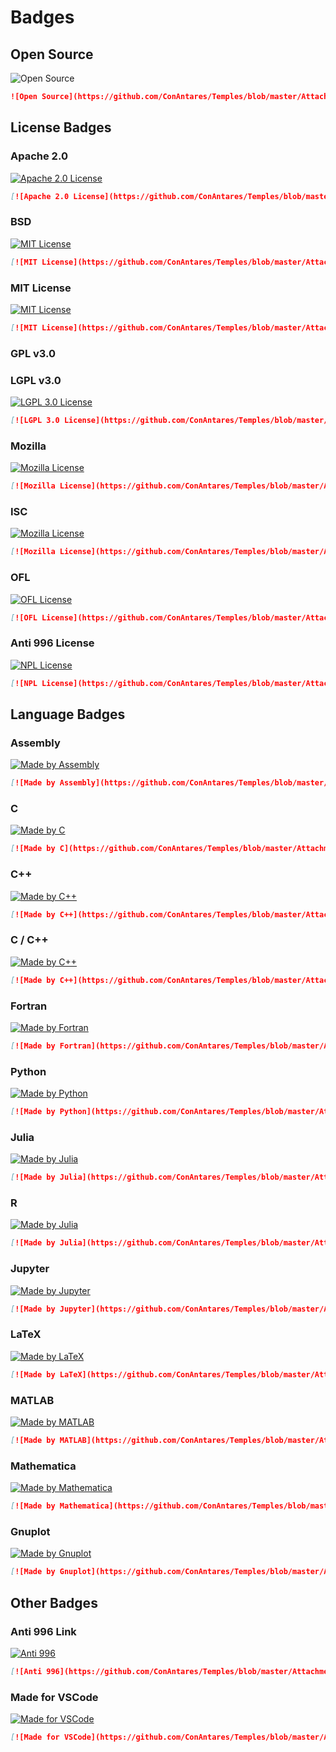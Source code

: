 # Badges

## Open Source

![Open Source](https://github.com/ConAntares/Temples/blob/master/Attachments/OpenSource.svg)

```markdown
![Open Source](https://github.com/ConAntares/Temples/blob/master/Attachments/OpenSource.svg)
```

## License Badges

### Apache 2.0

[![Apache 2.0 License](https://github.com/ConAntares/Temples/blob/master/Attachments/LicenseApache2.0.svg)](https://www.apache.org/licenses/LICENSE-2.0)

```markdown
[![Apache 2.0 License](https://github.com/ConAntares/Temples/blob/master/Attachments/LicenseApache2.0.svg)](https://www.apache.org/licenses/LICENSE-2.0)
```

### BSD

[![MIT License](https://github.com/ConAntares/Temples/blob/master/Attachments/LicenseBSD.svg)](https://www.freebsd.org/copyright/freebsd-license.html)

```markdown
[![MIT License](https://github.com/ConAntares/Temples/blob/master/Attachments/LicenseBSD.svg)](https://www.freebsd.org/copyright/freebsd-license.html)
```

### MIT License

[![MIT License](https://github.com/ConAntares/Temples/blob/master/Attachments/LicenseMIT.svg)](https://opensource.org/licenses/mit-license.php)

```markdown
[![MIT License](https://github.com/ConAntares/Temples/blob/master/Attachments/LicenseMIT.svg)](https://opensource.org/licenses/mit-license.php)
```

### GPL v3.0

### LGPL v3.0

[![LGPL 3.0 License](https://github.com/ConAntares/Temples/blob/master/Attachments/LicenseLGPL3.0.svg)](https://www.gnu.org/licenses/lgpl-3.0)

```markdown
[![LGPL 3.0 License](https://github.com/ConAntares/Temples/blob/master/Attachments/LicenseLGPL3.0.svg)](https://www.gnu.org/licenses/lgpl-3.0)
```

### Mozilla

[![Mozilla License](https://github.com/ConAntares/Temples/blob/master/Attachments/LicenseMozilla.svg)](https://www.mozilla.org/en-US/MPL/)

```markdown
[![Mozilla License](https://github.com/ConAntares/Temples/blob/master/Attachments/LicenseMozilla.svg)](https://www.mozilla.org/en-US/MPL/)
```

### ISC

[![Mozilla License](https://github.com/ConAntares/Temples/blob/master/Attachments/LicenseISC.svg)](https://opensource.org/licenses/ISC)

```markdown
[![Mozilla License](https://github.com/ConAntares/Temples/blob/master/Attachments/LicenseISC.svg)](https://opensource.org/licenses/ISC)
```

### OFL

[![OFL License](https://github.com/ConAntares/Temples/blob/master/Attachments/LicenseOFL.svg)](https://opensource.org/licenses/OFL-1.1)

```markdown
[![OFL License](https://github.com/ConAntares/Temples/blob/master/Attachments/LicenseOFL.svg)](https://opensource.org/licenses/OFL-1.1)
```

### Anti 996 License

[![NPL License](https://github.com/ConAntares/Temples/blob/master/Attachments/LicenseNPL.svg)](https://github.com/996icu/996.ICU/blob/master/LICENSE)

```markdown
[![NPL License](https://github.com/ConAntares/Temples/blob/master/Attachments/LicenseNPL.svg)](https://github.com/996icu/996.ICU/blob/master/LICENSE)
```

## Language Badges

### Assembly

[![Made by Assembly](https://github.com/ConAntares/Temples/blob/master/Attachments/MadebyAssembly.svg)](https://en.wikipedia.org/wiki/Assembly_language)

```markdown
[![Made by Assembly](https://github.com/ConAntares/Temples/blob/master/Attachments/MadebyAssembly.svg)](https://en.wikipedia.org/wiki/Assembly_language)
```

### C

[![Made by C](https://github.com/ConAntares/Temples/blob/master/Attachments/MadebyC.svg)](https://en.wikipedia.org/wiki/C_(programming_language))

```markdown
[![Made by C](https://github.com/ConAntares/Temples/blob/master/Attachments/MadebyC.svg)](https://en.wikipedia.org/wiki/C_(programming_language))
```

### C++

[![Made by C++](https://github.com/ConAntares/Temples/blob/master/Attachments/MadebyCpp.svg)](https://isocpp.org/)

```markdown
[![Made by C++](https://github.com/ConAntares/Temples/blob/master/Attachments/MadebyCpp.svg)](https://isocpp.org/)
```

### C / C++

[![Made by C++](https://github.com/ConAntares/Temples/blob/master/Attachments/MadebyCCpp.svg)](https://isocpp.org/)

```markdown
[![Made by C++](https://github.com/ConAntares/Temples/blob/master/Attachments/MadebyCCpp.svg)](https://isocpp.org/)
```

### Fortran

[![Made by Fortran](https://github.com/ConAntares/Temples/blob/master/Attachments/MadebyFortran.svg)](http://www.fortran.com/)

```markdown
[![Made by Fortran](https://github.com/ConAntares/Temples/blob/master/Attachments/MadebyFortran.svg)](http://www.fortran.com/)
```

### Python

[![Made by Python](https://github.com/ConAntares/Temples/blob/master/Attachments/MadebyPython.svg)](https://www.python.org/)

```markdown
[![Made by Python](https://github.com/ConAntares/Temples/blob/master/Attachments/MadebyPython.svg)](https://www.python.org/)
```

### Julia

[![Made by Julia](https://github.com/ConAntares/Temples/blob/master/Attachments/MadebyJulia.svg)](https://julialang.org/)

```markdown
[![Made by Julia](https://github.com/ConAntares/Temples/blob/master/Attachments/MadebyJulia.svg)](https://julialang.org/)
```

### R

[![Made by Julia](https://github.com/ConAntares/Temples/blob/master/Attachments/MadebyR.svg)](https://www.r-project.org/)

```markdown
[![Made by Julia](https://github.com/ConAntares/Temples/blob/master/Attachments/MadebyR.svg)](https://www.r-project.org/)
```

### Jupyter

[![Made by Jupyter](https://github.com/ConAntares/Temples/blob/master/Attachments/MadebyJupyter.svg)](https://jupyter.org/)

```markdown
[![Made by Jupyter](https://github.com/ConAntares/Temples/blob/master/Attachments/MadebyJupyter.svg)](https://jupyter.org/)
```

### LaTeX

[![Made by LaTeX](https://github.com/ConAntares/Temples/blob/master/Attachments/MadebyLaTeX.svg)](https://www.latex-project.org/)

```markdown
[![Made by LaTeX](https://github.com/ConAntares/Temples/blob/master/Attachments/MadebyLaTeX.svg)](https://www.latex-project.org/)
```

### MATLAB

[![Made by MATLAB](https://github.com/ConAntares/Temples/blob/master/Attachments/MadebyMATLAB.svg)](https://www.mathworks.com/)

```markdown
[![Made by MATLAB](https://github.com/ConAntares/Temples/blob/master/Attachments/MadebyMATLAB.svg)](https://www.mathworks.com/)
```

### Mathematica

[![Made by Mathematica](https://github.com/ConAntares/Temples/blob/master/Attachments/MadebyMathematica.svg)](http://www.wolfram.com/)

```markdown
[![Made by Mathematica](https://github.com/ConAntares/Temples/blob/master/Attachments/MadebyMathematica.svg)](http://www.wolfram.com/)
```

### Gnuplot

[![Made by Gnuplot](https://github.com/ConAntares/Temples/blob/master/Attachments/MadebyGnuplot.svg)](http://gnuplot.sourceforge.net/)

```markdown
[![Made by Gnuplot](https://github.com/ConAntares/Temples/blob/master/Attachments/MadebyGnuplot.svg)](http://gnuplot.sourceforge.net/)
```

## Other Badges

### Anti 996 Link

[![Anti 996](https://github.com/ConAntares/Temples/blob/master/Attachments/LinkNPL.svg)](https://996.icu)

```markdown
[![Anti 996](https://github.com/ConAntares/Temples/blob/master/Attachments/LinkNPL.svg)](https://996.icu)
```

### Made for VSCode

[![Made for VSCode](https://github.com/ConAntares/Temples/blob/master/Attachments/MadeforVSCode.svg)](https://code.visualstudio.com/)

```markdown
[![Made for VSCode](https://github.com/ConAntares/Temples/blob/master/Attachments/MadeforVSCode.svg)](https://code.visualstudio.com/)
```
